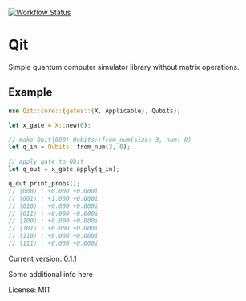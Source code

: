 [![Workflow Status](https://github.com/aokyut/Qit.git/workflows/rust%2Eyml/badge.svg)](https://github.com/aokyut/Qit.git/actions?query=workflow%3A%22rust%2Eyml%22)

# Qit

Simple quantum computer simulator library without matrix operations.
## Example
```rust
use Qit::core::{gates::{X, Applicable}, Qubits};

let x_gate = X::new(0);

// make Qbit|000⟩ Qubits::from_num(size: 3, num: 0)
let q_in = Qubits::from_num(3, 0);

// apply gate to Qbit
let q_out = x_gate.apply(q_in);

q_out.print_probs();
// |000⟩ : +0.000 +0.000i
// |001⟩ : +1.000 +0.000i
// |010⟩ : +0.000 +0.000i
// |011⟩ : +0.000 +0.000i
// |100⟩ : +0.000 +0.000i
// |101⟩ : +0.000 +0.000i
// |110⟩ : +0.000 +0.000i
// |111⟩ : +0.000 +0.000i


```

Current version: 0.1.1

Some additional info here

License: MIT
